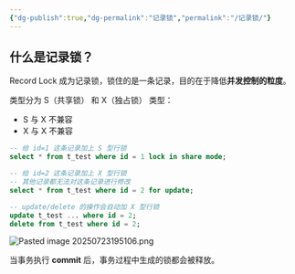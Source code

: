 ```yaml
---
{"dg-publish":true,"dg-permalink":"记录锁","permalink":"/记录锁/"}
---
```



## 什么是记录锁？

Record Lock 成为记录锁，锁住的是一条记录，目的在于降低**并发控制的粒度**。

类型分为 S（共享锁） 和 X（独占锁） 类型：
- S 与 X 不兼容
- X 与 X 不兼容

```sql
-- 给 id=1 这条记录加上 S 型行锁
select * from t_test where id = 1 lock in share mode;

-- 给 id=2 这条记录加上 X 型行锁
-- 其他记录都无法对这条记录进行修改
select * from t_test where id = 2 for update;

-- update/delete 的操作会自动加 X 型行锁
update t_test ... where id = 2;
delete from t_test where id = 2;
```

![Pasted image 20250723195106.png](/img/user/attachments/images/Pasted%20image%2020250723195106.png)

当事务执行 **commit** 后，事务过程中生成的锁都会被释放。